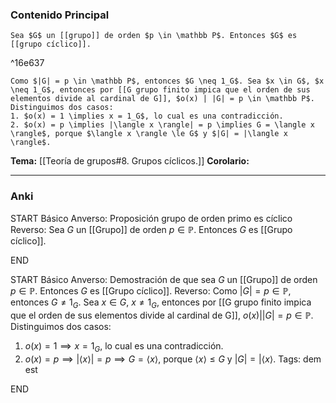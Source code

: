 ### Contenido Principal


```ad-theorem
Sea $G$ un [[grupo]] de orden $p \in \mathbb P$. Entonces $G$ es [[grupo cíclico]].
```

^16e637

```ad-proof
Como $|G| = p \in \mathbb P$, entonces $G \neq 1_G$. Sea $x \in G$, $x \neq 1_G$, entonces por [[G grupo finito impica que el orden de sus elementos divide al cardinal de G]], $o(x) | |G| = p \in \mathbb P$. Distinguimos dos casos:
1. $o(x) = 1 \implies x = 1_G$, lo cual es una contradicción.
2. $o(x) = p \implies |\langle x \rangle| = p \implies G = \langle x \rangle$, porque $\langle x \rangle \le G$ y $|G| = |\langle x \rangle$.
```

**Tema:** [[Teoría de grupos#8. Grupos cíclicos.]]
**Corolario:**

---
### Anki

START
Básico
Anverso: Proposición grupo de orden primo es cíclico
Reverso: Sea $G$ un [[Grupo]] de orden $p \in \mathbb P$. Entonces $G$ es [[Grupo cíclico]].
<!--ID: 1727966477750-->
END

START
Básico
Anverso: Demostración de que sea $G$ un [[Grupo]] de orden $p \in \mathbb P$. Entonces $G$ es [[Grupo cíclico]].
Reverso: Como $|G| = p \in \mathbb P$, entonces $G \neq 1_G$. Sea $x \in G$, $x \neq 1_G$, entonces por [[G grupo finito impica que el orden de sus elementos divide al cardinal de G]], $o(x) | |G| = p \in \mathbb P$. Distinguimos dos casos:
1. $o(x) = 1 \implies x = 1_G$, lo cual es una contradicción.
2. $o(x) = p \implies |\langle x \rangle| = p \implies G = \langle x \rangle$, porque $\langle x \rangle \le G$ y $|G| = |\langle x \rangle$.
Tags: dem est
<!--ID: 1727966477808-->
END